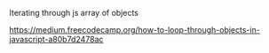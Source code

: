 Iterating through js array of objects

https://medium.freecodecamp.org/how-to-loop-through-objects-in-javascript-a80b7d2478ac
